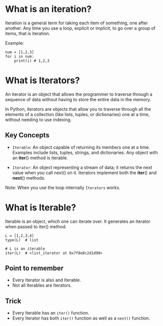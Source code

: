 # What is an iteration?
Iteration is a general term for taking each item of something, one after another.
Any time you use a loop, explicit or implicit, to go over a group of items, that is iteration.

Example:
```
num = [1,2,3]
for i in num:
    print(i) # 1,2,3
```

# What is Iterators?

An iterator is an object that allows the programmer to traverse through a sequence of data without having to store the entire data in the memory.

In Python, iterators are objects that allow you to traverse through all the elements of a collection (like lists, tuples, or dictionaries) one at a time, without needing to use indexing.

## Key Concepts
- `Iterable`: An object capable of returning its members one at a time. Examples include lists, tuples, strings, and dictionaries. Any object with an __iter__() method is iterable.

- `Iterator`: An object representing a stream of data; it returns the next value when you call next() on it. Iterators implement both the __iter__() and __next__() methods.

Note: When you use the loop internally `Iterators` works.



# What is Iterable?
Iterable is an object, which one can iterate over.
It generates an iterator when passed to iter() method.

```
L = [1,2,3,4]
type(L)  # list

# L is an iterable
iter(L)  # <list_iterator at 0x7f8e8c2d1d90>
```


## Point to remember
- Every Iterator is also and Iterable.
- Not all Iterables are Iterators.

## Trick
- Every Iterable has an `iter()` function.
- Every Iterator has both `iter()` function as well as a `next()` function.
